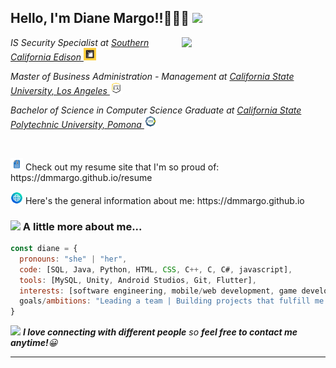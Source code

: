 

<!--
# It's me, Diane!👋👋👋

**dmmargo/dmmargo** is a ✨ _special_ ✨ repository because its `README.md` (this file) appears on your GitHub profile.

Here are some ideas to get you started:

- 🔭 I’m currently working on 
- 🌱 I’m currently learning ...
- 👯 I’m looking to collaborate on ...
- 🤔 I’m looking for help with ...
- 💬 Ask me about ...
- 📫 How to reach me: ...
- 😄 Pronouns: ...
- ⚡ Fun fact: ...
-->

<h2> Hello, I'm Diane Margo!!👋👋👋 <img src="https://thumbs.gfycat.com/FlawedBitesizedFantail-max-1mb.gif" width="50"></h2>

<img align='right' src="https://dmmargo.github.io/images/profile/linkedinprofile.jpg" width="230">

<p><em>IS Security Specialist at 
  <a href="https://www.sce.com/">Southern California Edison </a>
  <img src="https://github.com/dmmargo/dmmargo/blob/main/images/SCE%20Logo.jpeg?raw=true" width="20">
</em></p>

<p><em>
Master of Business Administration - Management at  
  <a href="https://www.calstatela.edu/business/gradprog/mba">California State University, Los Angeles </a>
  <img src="https://github.com/dmmargo/dmmargo/blob/main/images/csula%20logo.png?raw=true" width="20">
  
</em></p>

<p><em>
Bachelor of Science in Computer Science Graduate at 
  <a href="https://www.cpp.edu/">California State Polytechnic University, Pomona </a>
  <img src="https://github.com/dmmargo/dmmargo/blob/main/images/CPP%20logo.png?raw=true" width="20">
</em></p>

<br>
<p><img src="https://github.com/dmmargo/dmmargo/blob/main/images/resume%20icon.png?raw=true" width="20"> Check out my resume site that I'm so proud of: https://dmmargo.github.io/resume</p>
<p><img src="https://github.com/dmmargo/dmmargo/blob/main/images/website%20icon.png?raw=true" width="20"> Here's the general information about me: https://dmmargo.github.io</p>

<!-- … 
### <img src="https://data.whicdn.com/images/251791502/original.gif" width="50"> A little more about me...  
-->
### <img src="https://cdn-icons-png.flaticon.com/256/3719/3719420.png" width="20"> A little more about me...  

```javascript
const diane = {
  pronouns: "she" | "her",
  code: [SQL, Java, Python, HTML, CSS, C++, C, C#, javascript],
  tools: [MySQL, Unity, Android Studios, Git, Flutter],
  interests: [software engineering, mobile/web development, game development, networks],
  goals/ambitions: "Leading a team | Building projects that fulfill me | Staying curious about safety and life as a whole"
}
```

<img src="https://thumbs.gfycat.com/HeftyGreenAidi-max-1mb.gif" width="60"> <em><b>I love connecting with different people</b> so <b>feel free to contact me anytime!</b>😀</em>

---
